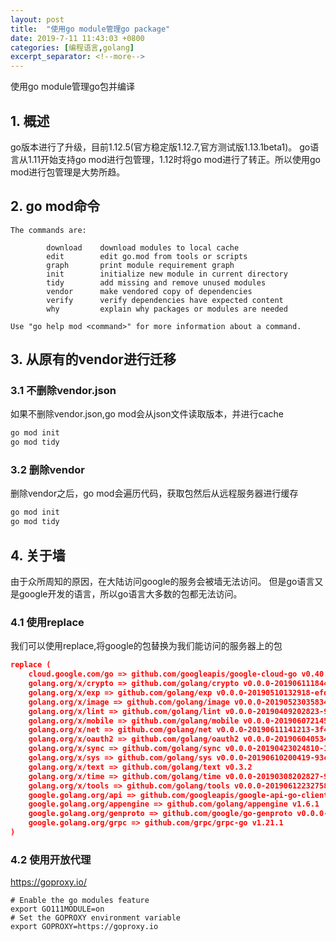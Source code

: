 ```yaml
---
layout: post
title:  "使用go module管理go package"
date: 2019-7-11 11:43:03 +0800
categories: [编程语言,golang]
excerpt_separator: <!--more-->
---
```

使用go module管理go包并编译
<!--more-->

## 1. 概述

go版本进行了升级，目前1.12.5(官方稳定版1.12.7,官方测试版1.13.1beta1)。
go语言从1.11开始支持go mod进行包管理，1.12时将go mod进行了转正。所以使用go mod进行包管理是大势所趋。

## 2. go mod命令

```shell
The commands are:

        download    download modules to local cache
        edit        edit go.mod from tools or scripts
        graph       print module requirement graph
        init        initialize new module in current directory
        tidy        add missing and remove unused modules
        vendor      make vendored copy of dependencies
        verify      verify dependencies have expected content
        why         explain why packages or modules are needed

Use "go help mod <command>" for more information about a command.
```

## 3. 从原有的vendor进行迁移

### 3.1 不删除vendor.json

如果不删除vendor.json,go mod会从json文件读取版本，并进行cache

```bash
go mod init
go mod tidy
```

### 3.2 删除vendor

删除vendor之后，go mod会遍历代码，获取包然后从远程服务器进行缓存

```bash
go mod init
go mod tidy
```

## 4. 关于墙

由于众所周知的原因，在大陆访问google的服务会被墙无法访问。
但是go语言又是google开发的语言，所以go语言大多数的包都无法访问。

### 4.1 使用replace

我们可以使用replace,将google的包替换为我们能访问的服务器上的包

```json
replace (
	cloud.google.com/go => github.com/googleapis/google-cloud-go v0.40.0
	golang.org/x/crypto => github.com/golang/crypto v0.0.0-20190611184440-5c40567a22f8
	golang.org/x/exp => github.com/golang/exp v0.0.0-20190510132918-efd6b22b2522
	golang.org/x/image => github.com/golang/image v0.0.0-20190523035834-f03afa92d3ff
	golang.org/x/lint => github.com/golang/lint v0.0.0-20190409202823-959b441ac422
	golang.org/x/mobile => github.com/golang/mobile v0.0.0-20190607214518-6fa95d984e88
	golang.org/x/net => github.com/golang/net v0.0.0-20190611141213-3f473d35a33a
	golang.org/x/oauth2 => github.com/golang/oauth2 v0.0.0-20190604053449-0f29369cfe45
	golang.org/x/sync => github.com/golang/sync v0.0.0-20190423024810-112230192c58
	golang.org/x/sys => github.com/golang/sys v0.0.0-20190610200419-93c9922d18ae
	golang.org/x/text => github.com/golang/text v0.3.2
	golang.org/x/time => github.com/golang/time v0.0.0-20190308202827-9d24e82272b4
	golang.org/x/tools => github.com/golang/tools v0.0.0-20190612232758-d4e310b4a8a5
	google.golang.org/api => github.com/googleapis/google-api-go-client v0.6.0
	google.golang.org/appengine => github.com/golang/appengine v1.6.1
	google.golang.org/genproto => github.com/google/go-genproto v0.0.0-20190611190212-a7e196e89fd3
	google.golang.org/grpc => github.com/grpc/grpc-go v1.21.1
)
```

### 4.2 使用开放代理


https://goproxy.io/

```shell
# Enable the go modules feature
export GO111MODULE=on
# Set the GOPROXY environment variable
export GOPROXY=https://goproxy.io
```

